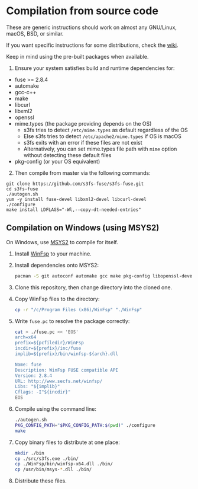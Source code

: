 # Compilation from source code

These are generic instructions should work on almost any GNU/Linux, macOS, BSD, or similar.

If you want specific instructions for some distributions, check the [wiki](https://github.com/s3fs-fuse/s3fs-fuse/wiki/Installation-Notes).

Keep in mind using the pre-built packages when available.

1. Ensure your system satisfies build and runtime dependencies for:

* fuse >= 2.8.4
* automake
* gcc-c++
* make
* libcurl
* libxml2
* openssl
* mime.types (the package providing depends on the OS)
	* s3fs tries to detect `/etc/mime.types` as default regardless of the OS
	* Else s3fs tries to detect `/etc/apache2/mime.types` if OS is macOS
	* s3fs exits with an error if these files are not exist
	* Alternatively, you can set mime.types file path with `mime` option without detecting these default files
* pkg-config (or your OS equivalent)

2. Then compile from master via the following commands:

```
git clone https://github.com/s3fs-fuse/s3fs-fuse.git
cd s3fs-fuse
./autogen.sh
yum -y install fuse-devel libxml2-devel libcurl-devel
./configure
make install LDFLAGS="-Wl,--copy-dt-needed-entries"
```

## Compilation on Windows (using MSYS2)

On Windows, use [MSYS2](https://www.msys2.org/) to compile for itself.

1. Install [WinFsp](https://github.com/billziss-gh/winfsp) to your machine.
2. Install dependencies onto MSYS2:

   ```sh
   pacman -S git autoconf automake gcc make pkg-config libopenssl-devel libcurl-devel libxml2-devel libzstd-devel
   ```

3. Clone this repository, then change directory into the cloned one.
4. Copy WinFsp files to the directory:

   ```sh
   cp -r "/c/Program Files (x86)/WinFsp" "./WinFsp"
   ```

5. Write `fuse.pc` to resolve the package correctly:

   ```sh
   cat > ./fuse.pc << 'EOS'
   arch=x64
   prefix=${pcfiledir}/WinFsp
   incdir=${prefix}/inc/fuse
   implib=${prefix}/bin/winfsp-${arch}.dll

   Name: fuse
   Description: WinFsp FUSE compatible API
   Version: 2.8.4
   URL: http://www.secfs.net/winfsp/
   Libs: "${implib}"
   Cflags: -I"${incdir}"
   EOS
   ```

6. Compile using the command line:

   ```sh
   ./autogen.sh
   PKG_CONFIG_PATH="$PKG_CONFIG_PATH:$(pwd)" ./configure
   make
   ```

7. Copy binary files to distribute at one place:

   ```sh
   mkdir ./bin
   cp ./src/s3fs.exe ./bin/
   cp ./WinFsp/bin/winfsp-x64.dll ./bin/
   cp /usr/bin/msys-*.dll ./bin/
   ```

8. Distribute these files.
